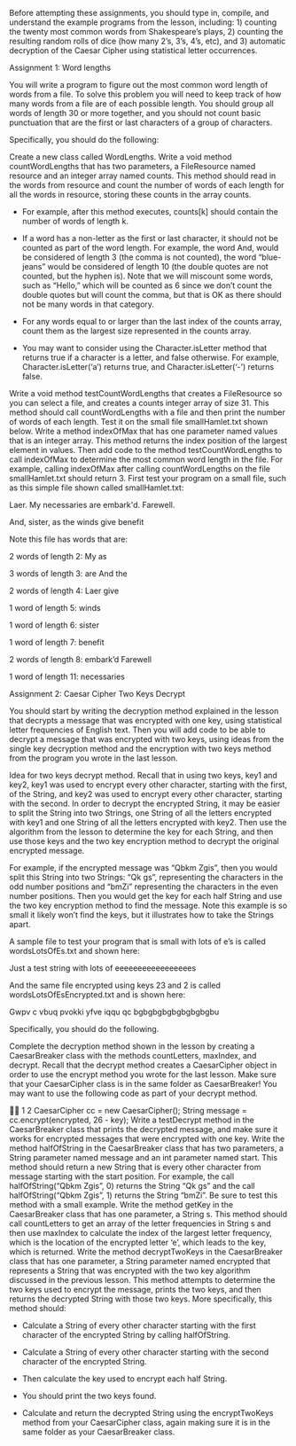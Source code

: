 Before attempting these assignments, you should type in, compile, and understand the example programs from the lesson, including: 1) counting the twenty most common words from Shakespeare’s plays, 2) counting the resulting random rolls of dice (how many 2’s, 3’s, 4’s, etc), and 3) automatic decryption of the Caesar Cipher using statistical letter occurrences.

Assignment 1: Word lengths

You will write a program to figure out the most common word length of words from a file. To solve this problem you will need to keep track of how many words from a file are of each possible length. You should group all words of length 30 or more together, and you should not count basic punctuation that are the first or last characters of a group of characters.

Specifically, you should do the following:

Create a new class called WordLengths.
Write a void method countWordLengths that has two parameters, a FileResource named resource and an integer array named counts. This method should read in the words from resource and count the number of words of each length for all the words in resource, storing these counts in the array counts.
- For example, after this method executes, counts[k] should contain the number of words of length k.

- If a word has a non-letter as the first or last character, it should not be counted as part of the word length. For example, the word And, would be considered of length 3 (the comma is not counted), the word “blue-jeans” would be considered of length 10 (the double quotes are not counted, but the hyphen is). Note that we will miscount some words, such as “Hello,” which will be counted as 6 since we don’t count the double quotes but will count the comma, but that is OK as there should not be many words in that category.

- For any words equal to or larger than the last index of the counts array, count them as the largest size represented in the counts array.

- You may want to consider using the Character.isLetter method that returns true if a character is a letter, and false otherwise. For example, Character.isLetter(‘a’) returns true, and Character.isLetter(‘-’) returns false.

Write a void method testCountWordLengths that creates a FileResource so you can select a file, and creates a counts integer array of size 31. This method should call countWordLengths with a file and then print the number of words of each length. Test it on the small file smallHamlet.txt shown below.
Write a method indexOfMax that has one parameter named values that is an integer array. This method returns the index position of the largest element in values. Then add code to the method testCountWordLengths to call indexOfMax to determine the most common word length in the file. For example, calling indexOfMax after calling countWordLengths on the file smallHamlet.txt should return 3.
First test your program on a small file, such as this simple file shown called smallHamlet.txt:

Laer. My necessaries are embark'd. Farewell.

And, sister, as the winds give benefit

Note this file has words that are:

2 words of length 2: My as

3 words of length 3: are And the

2 words of length 4: Laer give

1 word of length 5: winds

1 word of length 6: sister

1 word of length 7: benefit

2 words of length 8: embark’d Farewell

1 word of length 11: necessaries

Assignment 2: Caesar Cipher Two Keys Decrypt

You should start by writing the decryption method explained in the lesson that decrypts a message that was encrypted with one key, using statistical letter frequencies of English text. Then you will add code to be able to decrypt a message that was encrypted with two keys, using ideas from the single key decryption method and the encryption with two keys method from the program you wrote in the last lesson.

Idea for two keys decrypt method. Recall that in using two keys, key1 and key2, key1 was used to encrypt every other character, starting with the first, of the String, and key2 was used to encrypt every other character, starting with the second. In order to decrypt the encrypted String, it may be easier to split the String into two Strings, one String of all the letters encrypted with key1 and one String of all the letters encrypted with key2. Then use the algorithm from the lesson to determine the key for each String, and then use those keys and the two key encryption method to decrypt the original encrypted message.

For example, if the encrypted message was “Qbkm Zgis”, then you would split this String into two Strings: “Qk gs”, representing the characters in the odd number positions and “bmZi” representing the characters in the even number positions. Then you would get the key for each half String and use the two key encryption method to find the message. Note this example is so small it likely won’t find the keys, but it illustrates how to take the Strings apart.

A sample file to test your program that is small with lots of e’s is called wordsLotsOfEs.txt and shown here:

Just a test string with lots of eeeeeeeeeeeeeeeees

And the same file encrypted using keys 23 and 2 is called wordsLotsOfEsEncrypted.txt and is shown here:

Gwpv c vbuq pvokki yfve iqqu qc bgbgbgbgbgbgbgbgbu

Specifically, you should do the following.

Complete the decryption method shown in the lesson by creating a CaesarBreaker class with the methods countLetters, maxIndex, and decrypt. Recall that the decrypt method creates a CaesarCipher object in order to use the encrypt method you wrote for the last lesson. Make sure that your CaesarCipher class is in the same folder as CaesarBreaker! You may want to use the following code as part of your decrypt method.


1
2
CaesarCipher cc = new CaesarCipher();
String message = cc.encrypt(encrypted, 26 - key);
Write a testDecrypt method in the CaesarBreaker class that prints the decrypted message, and make sure it works for encrypted messages that were encrypted with one key.
Write the method halfOfString in the CaesarBreaker class that has two parameters, a String parameter named message and an int parameter named start. This method should return a new String that is every other character from message starting with the start position. For example, the call halfOfString(“Qbkm Zgis”, 0) returns the String “Qk gs” and the call halfOfString(“Qbkm Zgis”, 1) returns the String “bmZi”. Be sure to test this method with a small example.
Write the method getKey in the CaesarBreaker class that has one parameter, a String s. This method should call countLetters to get an array of the letter frequencies in String s and then use maxIndex to calculate the index of the largest letter frequency, which is the location of the encrypted letter ‘e’, which leads to the key, which is returned.
Write the method decryptTwoKeys in the CaesarBreaker class that has one parameter, a String parameter named encrypted that represents a String that was encrypted with the two key algorithm discussed in the previous lesson. This method attempts to determine the two keys used to encrypt the message, prints the two keys, and then returns the decrypted String with those two keys. More specifically, this method should:
- Calculate a String of every other character starting with the first character of the encrypted String by calling halfOfString.

- Calculate a String of every other character starting with the second character of the encrypted String.

- Then calculate the key used to encrypt each half String.

- You should print the two keys found.

- Calculate and return the decrypted String using the encryptTwoKeys method from your CaesarCipher class, again making sure it is in the same folder as your CaesarBreaker class.

